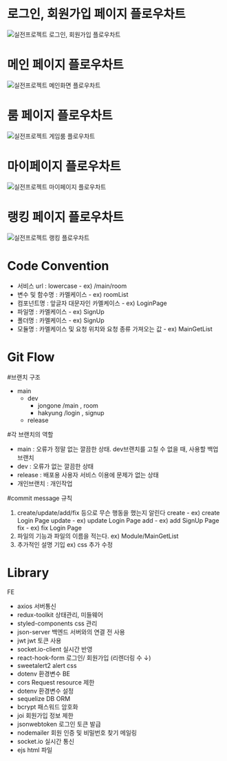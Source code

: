 # 로그인, 회원가입 페이지 플로우차트
![실전프로젝트 로그인, 회원가입 플로우차트](https://user-images.githubusercontent.com/105829258/188279966-9a79c172-3aed-4349-9e74-686b543f86e5.png)
# 메인 페이지 플로우차트
![실전프로젝트 메인화면 플로우차트](https://user-images.githubusercontent.com/105829258/188279975-0dfb068c-d54c-4874-a6cf-2657b245d656.png)
# 룸 페이지 플로우차트
![실전프로젝트 게임룸 플로우차트](https://user-images.githubusercontent.com/105829258/188279979-86052684-3647-457e-a7e8-35c8a41d54a8.png)
# 마이페이지 플로우차트
![실전프로젝트 마이페이지 플로우차트](https://user-images.githubusercontent.com/105829258/188279983-f5bc8fe7-717c-4bed-8c41-81f2fc970f4d.png)
# 랭킹 페이지 플로우차트
![실전프로젝트 랭킹 플로우차트](https://user-images.githubusercontent.com/105829258/188279984-f8c7810f-db5f-414b-aaca-5ca0696e8142.png)

# Code Convention
- 서비스 url : lowercase - ex) /main/room
- 변수 및 함수명 : 카멜케이스 - ex) roomList
- 컴포넌트명 : 앞글자 대문자인 카멜케이스 - ex) LoginPage
- 파일명 : 카멜케이스 - ex) SignUp
- 폴더명 : 카멜케이스 - ex) SignUp
- 모듈명 : 카멜케이스 및 요청 위치와 요청 종류 가져오는 값 - ex) MainGetList

# Git Flow
#브랜치 구조
- main
    - dev
         - jongone
               /main
               , room
         - hakyung
               /login
               , signup
    - release

#각 브랜치의 역할
- main : 오류가 정말 없는 깔끔한 상태. dev브랜치를 고칠 수 없을 때, 사용할 백업 브랜치
- dev : 오류가 없는 깔끔한 상태
- release : 배포용 사용자 서비스 이용에 문제가 없는 상태
- 개인브랜치 : 개인작업

#commit message 규칙
1. create/update/add/fix 등으로 무슨 행동을 했는지 알린다
create - ex) create Login Page
update - ex) update Login Page
add - ex) add SignUp Page
fix - ex) fix Login Page
2. 파일의 기능과 파일의 이름을 적는다.
ex) Module/MainGetList
3. 추가적인 설명 기입
ex) css 추가 수정

# Library
FE
- axios	서버통신
- redux-toolkit	상태관리, 미들웨어
- styled-components	css 관리
- json-server	백엔드 서버와의 연결 전 사용
- jwt	jwt 토큰 사용
- socket.io-client	실시간 반영
- react-hook-form	로그인/ 회원가입 (리렌더링 수 ↓)
- sweetalert2	alert css
- dotenv	환경변수
BE
- cors	Request resource 제한
- dotenv	환경변수 설정
- sequelize	DB ORM
- bcrypt	패스워드 암호화
- joi	회원가입 정보 제한
- jsonwebtoken	로그인 토큰 발급
- nodemailer	회원 인증 및 비밀번호 찾기 메일링
- socket.io	실시간 통신
- ejs	html 파일
